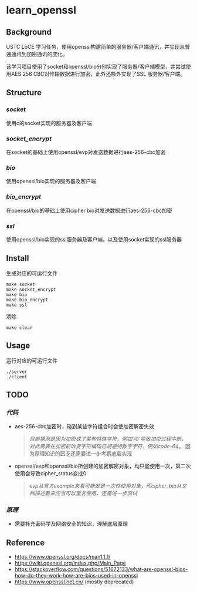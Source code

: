 # __learn_openssl__
## __Background__
USTC LoCE 学习任务，使用openssl构建简单的服务器/客户端通讯，并实现从普通通讯到加密通讯的变化。

该学习项目使用了socket和openssl/bio分别实现了服务器/客户端模型，并尝试使用AES 256 CBC对传输数据进行加密，此外还额外实现了SSL 服务器/客户端。

## __Structure__
### *socket*
使用c的socket实现的服务器及客户端
### *socket_encrypt*
在socket的基础上使用openssl/evp对发送数据进行aes-256-cbc加密
### *bio*
使用openssl/bio实现的服务器及客户端
### *bio_encrypt*
在openssl/bio的基础上使用cipher bio对发送数据进行aes-256-cbc加密
### *ssl*
使用openssl/bio实现的ssl服务器及客户端，以及使用socket实现的ssl服务器

## __Install__
生成对应的可运行文件

    make socket
    make socket_encrypt
    make bio
    make bio_encrypt
    make ssl

清除

    make clean

## __Usage__
运行对应的可运行文件

    ./server   
    ./client

## __TODO__

### *代码*
* aes-256-cbc加密时，碰到某些字符组合时会使加密解密失效 
  >*目前猜测是因为加密成了某些特殊字符，例如'/0'导致加密过程中断，对此需要在加密前改变字符编码已规避特数字字符，例如code-64*。 因为原理知识的匮乏还需要进一步考察底层实现
* openssl/evp和openssl/bio所创建的加密解密对象，均只能使用一次，第二次使用会导致cipher_status变成0
    >*evp从官方example来看可能就是一次性使用对象，而cipher_bio从文档描述看来应当可以重复使用，还需进一步测试*

### *原理*
* 需要补充密码学及网络安全的知识，理解底层原理

## __Reference__

* <https://www.openssl.org/docs/man1.1.1/>
* <https://wiki.openssl.org/index.php/Main_Page>
* <https://stackoverflow.com/questions/51672133/what-are-openssl-bios-how-do-they-work-how-are-bios-used-in-openssl>
* <https://www.openssl.net.cn/> (mostly deprecated)